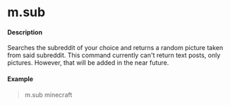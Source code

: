 # m.sub

#### Description

Searches the subreddit of your choice and returns a random picture taken from said subreddit. 
This command currently can't return text posts, only pictures. However, that will be added in the near future.

#### Example

> m.sub minecraft
